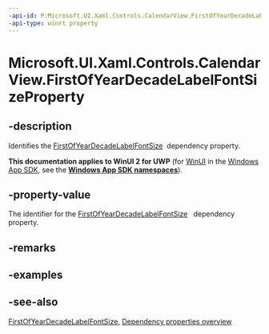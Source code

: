 ```yaml
---
-api-id: P:Microsoft.UI.Xaml.Controls.CalendarView.FirstOfYearDecadeLabelFontSizeProperty
-api-type: winrt property
---
```


<!-- Property syntax
public Windows.UI.Xaml.DependencyProperty FirstOfYearDecadeLabelFontSizeProperty { get; }
-->

# Microsoft.UI.Xaml.Controls.CalendarView.FirstOfYearDecadeLabelFontSizeProperty

## -description
Identifies the [FirstOfYearDecadeLabelFontSize](calendarview_firstofyeardecadelabelfontsize.md)  dependency property.

**This documentation applies to WinUI 2 for UWP** (for [WinUI](/windows/apps/winui/winui3/) in the [Windows App SDK](/windows/apps/windows-app-sdk/), see the **[Windows App SDK namespaces](/windows/windows-app-sdk/api/winrt/)**).

## -property-value
The identifier for the [FirstOfYearDecadeLabelFontSize](calendarview_firstofyeardecadelabelfontsize.md)   dependency property.

## -remarks

## -examples

## -see-also
[FirstOfYearDecadeLabelFontSize](calendarview_firstofyeardecadelabelfontsize.md), [Dependency properties overview](/windows/uwp/xaml-platform/dependency-properties-overview)

